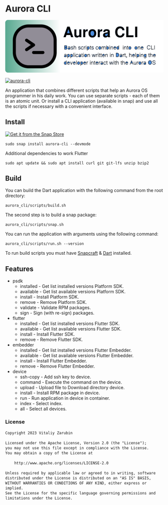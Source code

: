 # Aurora CLI

![picture](data/preview2.png)

[![aurora-cli](https://snapcraft.io/aurora-cli/badge.svg)](https://snapcraft.io/aurora-cli)

An application that combines different scripts that help an Aurora OS programmer in his daily work. You can use separate scripts - each of them is an atomic unit. Or install a CLI application (available in snap) and use all the scripts if necessary with a convenient interface.

## Install

[![Get it from the Snap Store](https://snapcraft.io/static/images/badges/en/snap-store-black.svg)](https://snapcraft.io/aurora-cli)

```
sudo snap install aurora-cli --devmode
```

Additional dependencies to work Flutter

```
sudo apt update && sudo apt install curl git git-lfs unzip bzip2
```

## Build

You can build the Dart application with the following command from the root directory:

```shell
aurora_cli/scripts/build.sh
```

The second step is to build a snap package:

```shell
aurora_cli/scripts/snap.sh
```

You can run the application with arguments using the following command:

```shell
aurora_cli/scripts/run.sh --version
```

To run build scripts you must have [Snapcraft](https://snapcraft.io/docs/installing-snapcraft) & [Dart](https://dart.dev/get-dart) installed.

## Features

* psdk
  - installed - Get list installed versions Platform SDK.
  - available - Get list available versions Platform SDK.
  - install - Install Platform SDK.
  - remove - Remove Platform SDK.
  - validate - Validate RPM packages.
  - sign - Sign (with re-sign) packages.
* flutter
  - installed - Get list installed versions Flutter SDK.
  - available - Get list available versions Flutter SDK.
  - install - Install Flutter SDK.
  - remove - Remove Flutter SDK.
* embedder
  - installed - Get list installed versions Flutter Embedder.
  - available - Get list available versions Flutter Embedder.
  - install - Install Flutter Embedder.
  - remove - Remove Flutter Embedder.
* device
  - ssh-copy - Add ssh key to device.
  - command - Execute the command on the device.
  - upload - Upload file to Download directory device.
  - install - Install RPM package in device.
  - run - Run application in device in container.
  - index - Select index.
  - all - Select all devices.

### License

```
Copyright 2023 Vitaliy Zarubin

Licensed under the Apache License, Version 2.0 (the "License");
you may not use this file except in compliance with the License.
You may obtain a copy of the License at

    http://www.apache.org/licenses/LICENSE-2.0

Unless required by applicable law or agreed to in writing, software
distributed under the License is distributed on an "AS IS" BASIS,
WITHOUT WARRANTIES OR CONDITIONS OF ANY KIND, either express or implied.
See the License for the specific language governing permissions and
limitations under the License.
```
